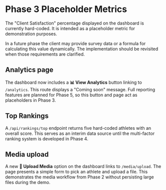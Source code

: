 # Phase 3 Placeholder Metrics

The "Client Satisfaction" percentage displayed on the dashboard is currently hard-coded. It is intended as a placeholder metric for demonstration purposes.

In a future phase the client may provide survey data or a formula for calculating this value dynamically. The implementation should be revisited when those requirements are clarified.

## Analytics page

The dashboard now includes a **📊 View Analytics** button linking to `/analytics`. This route displays a "Coming soon" message. Full reporting features are planned for Phase 5, so this button and page act as placeholders in Phase 3.

## Top Rankings

A `/api/rankings/top` endpoint returns five hard-coded athletes with an overall score. This serves as an interim data source until the multi-factor ranking system is developed in Phase 4.

## Media upload

A new **📁 Upload Media** option on the dashboard links to `/media/upload`. The page presents a simple form to pick an athlete and upload a file. This demonstrates the media workflow from Phase 2 without persisting large files during the demo.
